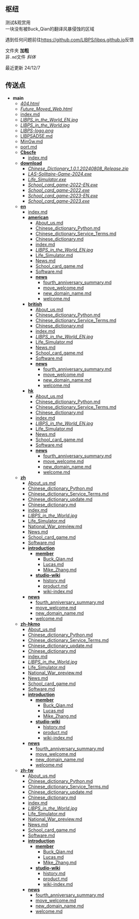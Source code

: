 ## 枢纽

测试&观赏用\
一块没有被Buck_Qian的翻译风暴侵蚀的区域

遇到任何问题前往<https://github.com/LIBPS/libps.github.io>反馈

文件夹 **加粗**\
非`.md`文件 *斜体*

最近更新 24/12/7

## 传送点
- **main**
  - *[404.html](404.html)*
  - *[Future_Moved_Web.html](Future_Moved_Web.html)*
  - [index.md](index.md)
  - *[LIBPS_in_the_World_EN.jpg](LIBPS_in_the_World_EN.jpg)*
  - *[LIBPS_in_the_World.jpg](LIBPS_in_the_World.jpg)*
  - *[LIBPS-logo.png](LIBPS-logo.png)*
  - [LIBPSADSE.md](LIBPSADSE.md)
  - [MinGw.md](MinGw.md)
  - [port.md](port.md "达成成就：这就是传说中的原地tp？")
  - **[Cbscfe](Cbscfe)**
    - [index.md](Cbscfe/index.md)
  - **[download](download)**
    - *[Chinese_Dictionary_1.0.1.20240808_Release.zip](download/Chinese_Dictionary_1.0.1.20240808_Release.zip)*
    - *[LAS-Solitaire-Game-2024.exe](download/LAS-Solitaire-Game-2024.exe)*
    - *[Life_Simulator.exe](download/Life_Simulator.exe)*
    - *[School_card_game-2022-EN.exe](download/School_card_game-2022-EN.exe)*
    - *[School_card_game-2022.exe](download/School_card_game-2022.exe)*
    - *[School_card_game-2023-EN.exe](download/School_card_game-2023-EN.exe)*
    - *[School_card_game-2023.exe](download/School_card_game-2023.exe)*
  - **[en](en)**
    - [index.md](en/index.md)
    - **[american](en/american)**
      - [About_us.md](en/american/About_us.md)
      - [Chinese_dictionary_Python.md](en/american/Chinese_dictionary_Python.md)
      - [Chinese_dictionary_Service_Terms.md](en/american/Chinese_dictionary_Service_Terms.md)
      - [Chinese_dictionary.md](en/american/Chinese_dictionary.md)
      - [index.md](en/american/index.md)
      - *[LIBPS_in_the_World_EN.jpg](en/american/LIBPS_in_the_World_EN.jpg)*
      - [Life_Simulator.md](en/american/Life_Simulator.md)
      - [News.md](en/american/News.md)
      - [School_card_game.md](en/american/School_card_game.md)
      - [Software.md](en/american/Software.md)
      - **[news](en/american/news)**
        - [fourth_anniversary_summary.md](en/american/news/fourth_anniversary_summary.md)
        - [move_welcome.md](en/american/news/move_welcome.md)
        - [new_domain_name.md](en/american/news/new_domain_name.md)
        - [welcome.md](en/american/news/welcome.md)
    - **[british](en/british)**
      - [About_us.md](en/british/About_us.md)
      - [Chinese_dictionary_Python.md](en/british/Chinese_dictionary_Python.md)
      - [Chinese_dictionary_Service_Terms.md](en/british/Chinese_dictionary_Service_Terms.md)
      - [Chinese_dictionary.md](en/british/Chinese_dictionary.md)
      - [index.md](en/british/index.md)
      - *[LIBPS_in_the_World_EN.jpg](en/british/LIBPS_in_the_World_EN.jpg)*
      - [Life_Simulator.md](en/british/Life_Simulator.md)
      - [News.md](en/british/News.md)
      - [School_card_game.md](en/british/School_card_game.md)
      - [Software.md](en/british/Software.md)
      - **[news](en/british/news)**
        - [fourth_anniversary_summary.md](en/british/news/fourth_anniversary_summary.md)
        - [move_welcome.md](en/british/news/move_welcome.md)
        - [new_domain_name.md](en/british/news/new_domain_name.md)
        - [welcome.md](en/british/news/welcome.md)
    - **[hk](en/hk)**
      - [About_us.md](en/hk/About_us.md)
      - [Chinese_dictionary_Python.md](en/hk/Chinese_dictionary_Python.md)
      - [Chinese_dictionary_Service_Terms.md](en/hk/Chinese_dictionary_Service_Terms.md)
      - [Chinese_dictionary.md](en/hk/Chinese_dictionary.md)
      - [index.md](en/hk/index.md)
      - *[LIBPS_in_the_World_EN.jpg](en/hk/LIBPS_in_the_World_EN.jpg)*
      - [Life_Simulator.md](en/hk/Life_Simulator.md)
      - [News.md](en/hk/News.md)
      - [School_card_game.md](en/hk/School_card_game.md)
      - [Software.md](en/hk/Software.md)
      - **[news](en/hk/news)**
        - [fourth_anniversary_summary.md](en/hk/news/fourth_anniversary_summary.md)
        - [move_welcome.md](en/hk/news/move_welcome.md)
        - [new_domain_name.md](en/hk/news/new_domain_name.md)
        - [welcome.md](en/hk/news/welcome.md)
  - **[zh](zh)**
    - [About_us.md](zh/About_us.md)
    - [Chinese_dictionary_Python.md](zh/Chinese_dictionary_Python.md)
    - [Chinese_dictionary_Service_Terms.md](zh/Chinese_dictionary_Service_Terms.md)
    - [Chinese_dictionary_update.md](zh/Chinese_dictionary_update.md)
    - [Chinese_dictionary.md](zh/Chinese_dictionary.md)
    - [index.md](zh/index.md)
    - *[LIBPS_in_the_World.jpg](zh/LIBPS_in_the_World.jpg)*
    - [Life_Simulator.md](zh/Life_Simulator.md)
    - [National_War_preview.md](zh/National_War_preview.md)
    - [News.md](zh/News.md)
    - [School_card_game.md](zh/School_card_game.md)
    - [Software.md](zh/Software.md)
    - **[introduction](zh/introduction)**
      - **[member](zh/introduction/member)**
        - [Buck_Qian.md](zh/introduction/member/Buck_Qian.md)
        - [Lucas.md](zh/introduction/member/Lucas.md)
        - [Mike_Zhang.md](zh/introduction/member/Mike_Zhang.md)
      - **[studio-wiki](zh/introduction/studio-wiki)**
          - [history.md](zh/introduction/studio-wiki/history.md)
          - [product.md](zh/introduction/studio-wiki/product.md)
          - [wiki-index.md](zh/introduction/studio-wiki/wiki-index.md)
    - **[news](zh/news)**
      - [fourth_anniversary_summary.md](zh/news/fourth_anniversary_summary.md)
      - [move_welcome.md](zh/news/move_welcome.md)
      - [new_domain_name.md](zh/news/new_domain_name.md)
      - [welcome.md](zh/news/welcome.md)
  - **[zh-hkmo](zh-hkmo)**
    - [About_us.md](zh-hkmo/About_us.md)
    - [Chinese_dictionary_Python.md](zh-hkmo/Chinese_dictionary_Python.md)
    - [Chinese_dictionary_Service_Terms.md](zh-hkmo/Chinese_dictionary_Service_Terms.md)
    - [Chinese_dictionary_update.md](zh-hkmo/Chinese_dictionary_update.md)
    - [Chinese_dictionary.md](zh-hkmo/Chinese_dictionary.md)
    - [index.md](zh-hkmo/index.md)
    - *[LIBPS_in_the_World.jpg](zh-hkmo/LIBPS_in_the_World.jpg)*
    - [Life_Simulator.md](zh-hkmo/Life_Simulator.md)
    - [National_War_preview.md](zh-hkmo/National_War_preview.md)
    - [News.md](zh-hkmo/News.md)
    - [School_card_game.md](zh-hkmo/School_card_game.md)
    - [Software.md](zh-hkmo/Software.md)
    - **[introduction](zh-hkmo/introduction)**
      - **[member](zh-hkmo/introduction/member)**
        - [Buck_Qian.md](zh-hkmo/introduction/member/Buck_Qian.md)
        - [Lucas.md](zh-hkmo/introduction/member/Lucas.md)
        - [Mike_Zhang.md](zh-hkmo/introduction/member/Mike_Zhang.md)
      - **[studio-wiki](zh-hkmo/introduction/studio-wiki)**
          - [history.md](zh-hkmo/introduction/studio-wiki/history.md)
          - [product.md](zh-hkmo/introduction/studio-wiki/product.md)
          - [wiki-index.md](zh-hkmo/introduction/studio-wiki/wiki-index.md)
    - **[news](zh-hkmo/news)**
      - [fourth_anniversary_summary.md](zh-hkmo/news/fourth_anniversary_summary.md)
      - [move_welcome.md](zh-hkmo/news/move_welcome.md)
      - [new_domain_name.md](zh-hkmo/news/new_domain_name.md)
      - [welcome.md](zh-hkmo/news/welcome.md)
  - **[zh-tw](zh-tw)**
    - [About_us.md](zh-tw/About_us.md)
    - [Chinese_dictionary_Python.md](zh-tw/Chinese_dictionary_Python.md)
    - [Chinese_dictionary_Service_Terms.md](zh-tw/Chinese_dictionary_Service_Terms.md)
    - [Chinese_dictionary_update.md](zh-tw/Chinese_dictionary_update.md)
    - [Chinese_dictionary.md](zh-tw/Chinese_dictionary.md)
    - [index.md](zh-tw/index.md)
    - *[LIBPS_in_the_World.jpg](zh-tw/LIBPS_in_the_World.jpg)*
    - [Life_Simulator.md](zh-tw/Life_Simulator.md)
    - [National_War_preview.md](zh-tw/National_War_preview.md)
    - [News.md](zh-tw/News.md)
    - [School_card_game.md](zh-tw/School_card_game.md)
    - [Software.md](zh-tw/Software.md)
    - **[introduction](zh-tw/introduction)**
      - **[member](zh-tw/introduction/member)**
        - [Buck_Qian.md](zh-tw/introduction/member/Buck_Qian.md)
        - [Lucas.md](zh-tw/introduction/member/Lucas.md)
        - [Mike_Zhang.md](zh-tw/introduction/member/Mike_Zhang.md)
      - **[studio-wiki](zh-tw/introduction/studio-wiki)**
          - [history.md](zh-tw/introduction/studio-wiki/history.md)
          - [product.md](zh-tw/introduction/studio-wiki/product.md)
          - [wiki-index.md](zh-tw/introduction/studio-wiki/wiki-index.md)
    - **[news](zh-tw/news)**
      - [fourth_anniversary_summary.md](zh-tw/news/fourth_anniversary_summary.md)
      - [move_welcome.md](zh-tw/news/move_welcome.md)
      - [new_domain_name.md](zh-tw/news/new_domain_name.md)
      - [welcome.md](zh-tw/news/welcome.md)

